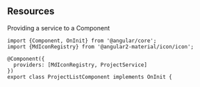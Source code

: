 ## Resources

Providing a service to a Component

```
import {Component, OnInit} from '@angular/core';
import {MdIconRegistry} from '@angular2-material/icon/icon';

@Component({
  providers: [MdIconRegistry, ProjectService]
})
export class ProjectListComponent implements OnInit {
```

